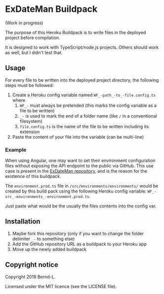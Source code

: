 # ExDateMan Buildpack

(Work in progress)

The purpose of this Heroku Buildpack is to write files in the deployed project before compilation.

It is designed to work with TypeScript/node.js projects. Others should work as well, but I didn't test that.

## Usage

For every file to be written into the deployed project directory, the following steps must be followed:

1. Create a Heroku config variable named `WF_-path_-to_-file.config.ts` where
   1. `WF_-` must always be pretended (this marks the config variable as a file to be written)
   2. `_-` is used to mark the end of a folder name (like `/` in a conventional filesystem)
   3. `file.config.ts` is the name of the file to be written including its extension
2. Paste the content of your file into the variable (can be multi-line)

### Example

When using Angular, one may want to set their environment configuration files without exposing the API endpoint to the public via GitHub.
This use case is present in the [ExDateMan repository](https://github.com/Bernd-L/exDateMan), and is the reason for the existence of this buildpack.

The `environment.prod.ts` file in `/src/environments/environments/` would be created by this build pack using the following Heroku config variable: `WF_-src_-environments_-environment.prod.ts`.

Just paste what would be the usually the files contents into the config var.

## Installation

1. Maybe fork this repository (only if you want to change the folder delimiter `_-` to something else)
2. Add the GitHub repository URL as a buildpack to your Heroku app
3. Move up the newly added buildpack

## Copyright notice

Copyright 2019 Bernd-L.

Licensed under the MIT licence (see the LICENSE file).